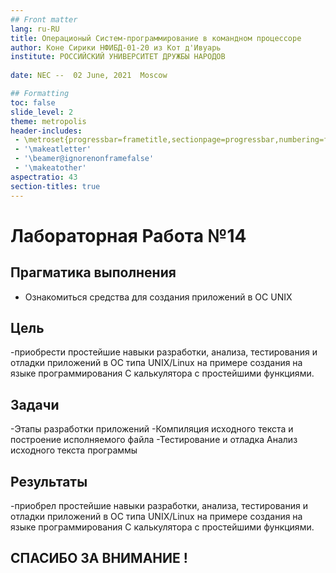 ```yaml
---
## Front matter
lang: ru-RU
title: Операционый Систем-программирование в командном процессоре
author: Коне Сирики НФИБД-01-20 из Кот д'Ивуарь
institute: РОССИЙСКИЙ УНИВЕРСИТЕТ ДРУЖБЫ НАРОДОВ
	
date: NEC --  02 June, 2021  Moscow

## Formatting
toc: false
slide_level: 2
theme: metropolis
header-includes: 
 - \metroset{progressbar=frametitle,sectionpage=progressbar,numbering=fraction}
 - '\makeatletter'
 - '\beamer@ignorenonframefalse'
 - '\makeatother'
aspectratio: 43
section-titles: true
---
```


# Лабораторная Работа №14

## Прагматика выполнения

- Ознакомиться средства для создания приложений в ОС UNIX

## Цель

-приобрести простейшие навыки разработки, анализа, тестирования и отладки приложений в ОС типа UNIX/Linux на примере создания на языке программирования С калькулятора с простейшими функциями.

## Задачи

-Этапы разработки приложений
-Компиляция исходного текста и построение исполняемого
файла
-Тестирование и отладка
Анализ исходного текста программы
  
## Результаты

-приобрел простейшие навыки разработки, анализа, тестирования и отладки приложений в ОС типа UNIX/Linux на примере создания на языке программирования С калькулятора с простейшими функциями.

## СПАСИБО ЗА ВНИМАНИЕ !
